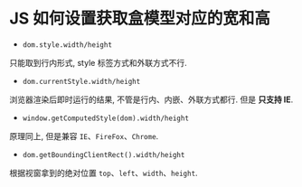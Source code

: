 # JS 如何设置获取盒模型对应的宽和高

- `dom.style.width/height`

只能取到行内形式, style 标签方式和外联方式不行.

- `dom.currentStyle.width/height`

浏览器渲染后即时运行的结果, 不管是行内、内嵌、外联方式都行. 但是 **只支持 IE**.

- `window.getComputedStyle(dom).width/height`

原理同上, 但是兼容 `IE`、`FireFox`、`Chrome`.

- `dom.getBoundingClientRect().width/height`

根据视窗拿到的绝对位置 `top`、`left`、`width`、`height`.